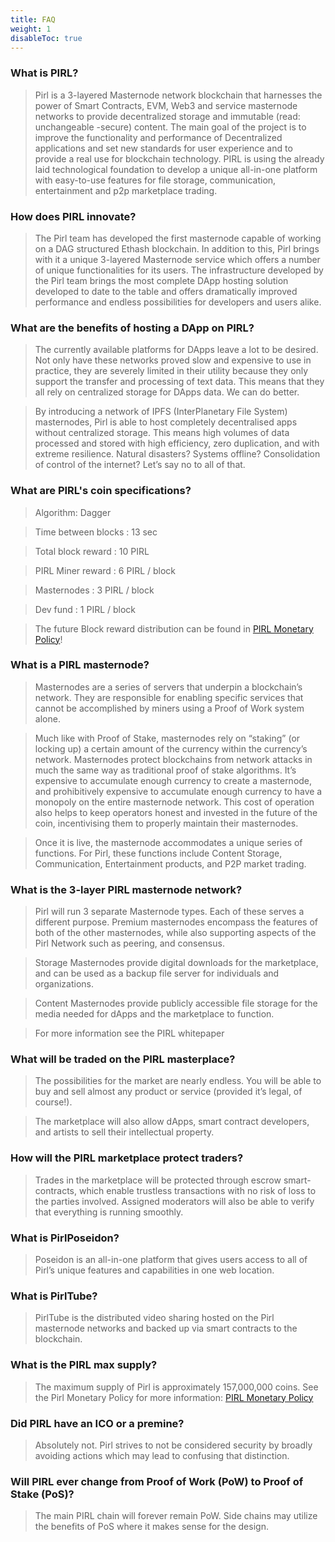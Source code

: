```yaml
---
title: FAQ
weight: 1
disableToc: true
---
```


### What is PIRL?
> Pirl is a 3-layered Masternode network blockchain that harnesses the power of Smart Contracts, EVM, Web3 and service masternode networks to provide decentralized storage and immutable (read: unchangeable -secure) content. The main goal of the project is to improve the functionality and performance of Decentralized applications and set new standards for user experience and to provide a real use for blockchain technology. PIRL is using the already laid technological foundation to develop a unique all-in-one platform with easy-to-use features for file storage, communication, entertainment and p2p marketplace trading.

### How does PIRL innovate?
> The Pirl team has developed the first masternode capable of working on a DAG structured Ethash blockchain. In addition to this, Pirl brings with it a unique 3-layered Masternode service which offers a number of unique functionalities for its users. The infrastructure developed by the Pirl team brings the most complete DApp hosting solution developed to date to the table and offers dramatically improved performance and endless possibilities for developers and users alike.

### What are the benefits of hosting a DApp on PIRL?
> The currently available platforms for DApps leave a lot to be desired. Not only have these networks proved slow and expensive to use in practice, they are severely limited in their utility because they only support the transfer and processing of text data. This means that they all rely on centralized storage for DApps data. We can do better.

> By introducing a network of IPFS (InterPlanetary File System) masternodes, Pirl is able to host completely decentralised apps without centralized storage. This means high volumes of data processed and stored with high efficiency, zero duplication, and with extreme resilience. Natural disasters? Systems offline? Consolidation of control of the internet? Let’s say no to all of that.

### What are PIRL's coin specifications?
> Algorithm: Dagger

> Time between blocks : 13 sec

> Total block reward : 10 PIRL

> PIRL Miner reward : 6 PIRL / block

> Masternodes : 3 PIRL / block

> Dev fund : 1 PIRL / block

> The future Block reward distribution can be found in [PIRL Monetary Policy](https://pirl.io/en/monetary-policy)!

### What is a PIRL masternode?
> Masternodes are a series of servers that underpin a blockchain’s network. They are responsible for enabling specific services that cannot be accomplished by miners using a Proof of Work system alone.

> Much like with Proof of Stake, masternodes rely on “staking” (or locking up) a certain amount of the currency within the currency’s network.  Masternodes protect blockchains from network attacks in much the same way as traditional proof of stake algorithms. It’s expensive to accumulate enough currency to create a masternode, and prohibitively expensive to accumulate enough currency to have a monopoly on the entire masternode network. This cost of operation also helps to keep operators honest and invested in the future of the coin, incentivising them to properly maintain their masternodes.

> Once it is live, the masternode accommodates a unique series of functions.  For Pirl, these functions include Content Storage, Communication, Entertainment products, and P2P market trading.

### What is the 3-layer PIRL masternode network?
> Pirl will run 3 separate Masternode types. Each of these serves a different purpose. Premium masternodes encompass the features of both of the other masternodes, while also supporting aspects of the Pirl Network such as peering, and consensus.

> Storage Masternodes provide digital downloads for the marketplace, and can be used as a backup file server for individuals and organizations.

> Content Masternodes provide publicly accessible file storage for the media needed for dApps and the marketplace to function.

> For more information see the PIRL whitepaper

### What will be traded on the PIRL masterplace?
> The possibilities for the market are nearly endless. You will be able to buy and sell almost any product or service (provided it’s legal, of course!).

> The marketplace will also allow dApps, smart contract developers, and artists to sell their intellectual property.

### How will the PIRL marketplace protect traders?
> Trades in the marketplace will be protected through escrow smart-contracts, which enable trustless transactions with no risk of loss to the parties involved. Assigned moderators will also be able to verify that everything is running smoothly.

### What is PirlPoseidon?
> Poseidon is an all-in-one platform that gives users access to all of Pirl’s unique features and capabilities in one web location.

### What is PirlTube?
> PirlTube is the distributed video sharing hosted on the Pirl masternode networks and backed up via smart contracts to the blockchain.

### What is the PIRL max supply?
> The maximum supply of Pirl is approximately 157,000,000 coins. See the Pirl Monetary Policy for more information: [PIRL Monetary Policy](https://pirl.io/en/monetary-policy)

### Did PIRL have an ICO or a premine?
> Absolutely not. Pirl strives to not be considered security by broadly avoiding actions which may lead to confusing that distinction.

### Will PIRL ever change from Proof of Work (PoW) to Proof of Stake (PoS)?
> The main PIRL chain will forever remain PoW.  Side chains may utilize the benefits of PoS where it makes sense for the design.
